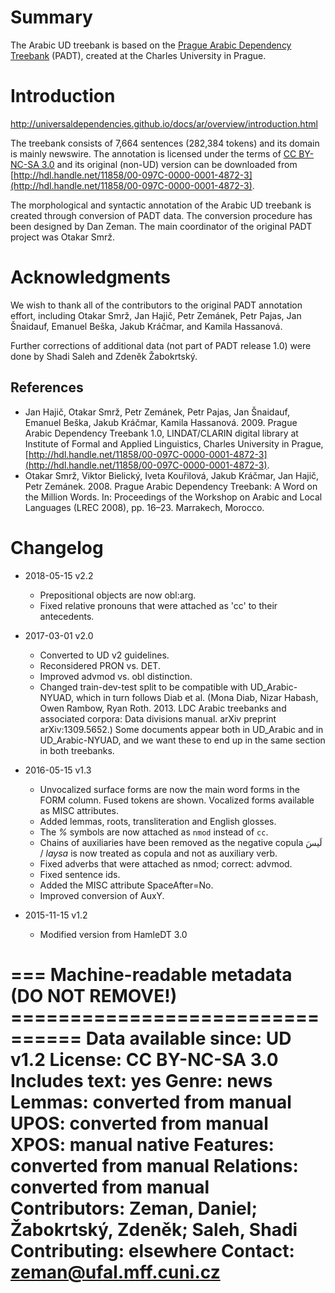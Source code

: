 # Summary

The Arabic UD treebank is based on the
[Prague Arabic Dependency Treebank](http://ufal.mff.cuni.cz/padt/) (PADT),
created at the Charles University in Prague.


# Introduction

http://universaldependencies.github.io/docs/ar/overview/introduction.html

The treebank consists of 7,664 sentences (282,384 tokens) and its domain is mainly newswire.
The annotation is licensed under the terms of
[CC BY-NC-SA 3.0](http://creativecommons.org/licenses/by-nc-sa/3.0/)
and its original (non-UD) version can be downloaded from
[http://hdl.handle.net/11858/00-097C-0000-0001-4872-3](http://hdl.handle.net/11858/00-097C-0000-0001-4872-3).

The morphological and syntactic annotation of the Arabic UD treebank is created through
conversion of PADT data. The conversion procedure has been designed by Dan Zeman.
The main coordinator of the original PADT project was Otakar Smrž.


# Acknowledgments

We wish to thank all of the contributors to the original PADT annotation effort, including
Otakar Smrž, Jan Hajič, Petr Zemánek, Petr Pajas, Jan Šnaidauf, Emanuel Beška, Jakub Kráčmar,
and Kamila Hassanová.

Further corrections of additional data (not part of PADT release 1.0) were done by
Shadi Saleh and Zdeněk Žabokrtský.


## References

* Jan Hajič, Otakar Smrž, Petr Zemánek, Petr Pajas, Jan Šnaidauf, Emanuel Beška, Jakub Kráčmar,
  Kamila Hassanová. 2009.
  Prague Arabic Dependency Treebank 1.0, LINDAT/CLARIN digital library at
  Institute of Formal and Applied Linguistics, Charles University in Prague,
  [http://hdl.handle.net/11858/00-097C-0000-0001-4872-3](http://hdl.handle.net/11858/00-097C-0000-0001-4872-3).
* Otakar Smrž, Viktor Bielický, Iveta Kouřilová, Jakub Kráčmar, Jan Hajič, Petr Zemánek. 2008.
  Prague Arabic Dependency Treebank: A Word on the Million Words.
  In: Proceedings of the Workshop on Arabic and Local Languages (LREC 2008), pp. 16–23.
  Marrakech, Morocco.


# Changelog

* 2018-05-15 v2.2
  * Prepositional objects are now obl:arg.
  * Fixed relative pronouns that were attached as 'cc' to their antecedents.

* 2017-03-01 v2.0
  * Converted to UD v2 guidelines.
  * Reconsidered PRON vs. DET.
  * Improved advmod vs. obl distinction.
  * Changed train-dev-test split to be compatible with UD_Arabic-NYUAD, which in turn follows Diab et al.
    (Mona Diab, Nizar Habash, Owen Rambow, Ryan Roth. 2013. LDC Arabic treebanks and associated corpora:
    Data divisions manual. arXiv preprint arXiv:1309.5652.)
    Some documents appear both in UD_Arabic and in UD_Arabic-NYUAD, and we want these to end up in the same section in both treebanks.

* 2016-05-15 v1.3
  * Unvocalized surface forms are now the main word forms in the FORM column. Fused tokens are shown. Vocalized forms available as MISC attributes.
  * Added lemmas, roots, transliteration and English glosses.
  * The _%_ symbols are now attached as `nmod` instead of `cc`.
  * Chains of auxiliaries have been removed as the negative copula لَيسَ / _laysa_ is now treated as copula and not as auxiliary verb.
  * Fixed adverbs that were attached as nmod; correct: advmod.
  * Fixed sentence ids.
  * Added the MISC attribute SpaceAfter=No.
  * Improved conversion of AuxY.

* 2015-11-15 v1.2
  * Modified version from HamleDT 3.0


=== Machine-readable metadata (DO NOT REMOVE!) ================================
Data available since: UD v1.2
License: CC BY-NC-SA 3.0
Includes text: yes
Genre: news
Lemmas: converted from manual
UPOS: converted from manual
XPOS: manual native
Features: converted from manual
Relations: converted from manual
Contributors: Zeman, Daniel; Žabokrtský, Zdeněk; Saleh, Shadi
Contributing: elsewhere
Contact: zeman@ufal.mff.cuni.cz
===============================================================================
